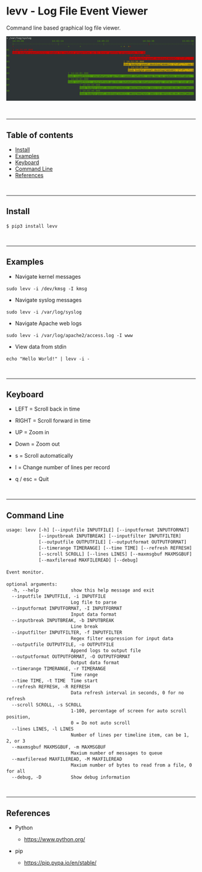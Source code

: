 
# levv - Log File Event Viewer

Command line based graphical log file viewer.

![Screen Shot](https://raw.githubusercontent.com/wheresjames/levv/main/imgs/view-syslog.png)

&nbsp;


---------------------------------------------------------------------
## Table of contents

* [Install](#install)
* [Examples](#examples)
* [Keyboard](#keyboard)
* [Command Line](#command-line)
* [References](#references)

&nbsp;

---------------------------------------------------------------------
## Install

    $ pip3 install levv

&nbsp;


---------------------------------------------------------------------
## Examples

* Navigate kernel messages

`sudo levv -i /dev/kmsg -I kmsg`

* Navigate syslog messages

`sudo levv -i /var/log/syslog`

* Navigate Apache web logs

`sudo levv -i /var/log/apache2/access.log -I www`

* View data from stdin

`echo "Hello World!" | levv -i -`

&nbsp;


---------------------------------------------------------------------
## Keyboard

* LEFT = Scroll back in time
* RIGHT = Scroll forward in time
* UP = Zoom in
* Down = Zoom out

* s = Scroll automatically
* l = Change number of lines per record
* q / esc = Quit

&nbsp;


---------------------------------------------------------------------
## Command Line

```
usage: levv [-h] [--inputfile INPUTFILE] [--inputformat INPUTFORMAT]
            [--inputbreak INPUTBREAK] [--inputfilter INPUTFILTER]
            [--outputfile OUTPUTFILE] [--outputformat OUTPUTFORMAT]
            [--timerange TIMERANGE] [--time TIME] [--refresh REFRESH]
            [--scroll SCROLL] [--lines LINES] [--maxmsgbuf MAXMSGBUF]
            [--maxfileread MAXFILEREAD] [--debug]

Event monitor.

optional arguments:
  -h, --help            show this help message and exit
  --inputfile INPUTFILE, -i INPUTFILE
                        Log file to parse
  --inputformat INPUTFORMAT, -I INPUTFORMAT
                        Input data format
  --inputbreak INPUTBREAK, -b INPUTBREAK
                        Line break
  --inputfilter INPUTFILTER, -f INPUTFILTER
                        Regex filter expression for input data
  --outputfile OUTPUTFILE, -o OUTPUTFILE
                        Append logs to output file
  --outputformat OUTPUTFORMAT, -O OUTPUTFORMAT
                        Output data format
  --timerange TIMERANGE, -r TIMERANGE
                        Time range
  --time TIME, -t TIME  Time start
  --refresh REFRESH, -R REFRESH
                        Data refresh interval in seconds, 0 for no refresh
  --scroll SCROLL, -s SCROLL
                        1-100, percentage of screen for auto scroll position,
                        0 = Do not auto scroll
  --lines LINES, -l LINES
                        Number of lines per timeline item, can be 1, 2, or 3
  --maxmsgbuf MAXMSGBUF, -m MAXMSGBUF
                        Maxium number of messages to queue
  --maxfileread MAXFILEREAD, -M MAXFILEREAD
                        Maxium number of bytes to read from a file, 0 for all
  --debug, -D           Show debug information
```

&nbsp;


---------------------------------------------------------------------
## References

- Python
    - https://www.python.org/

- pip
    - https://pip.pypa.io/en/stable/

